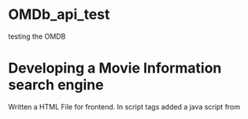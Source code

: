 # OMDb_api_test
testing the OMDB


# Developing a Movie Information search engine

Written a HTML File for frontend.
In script tags added a java script from

